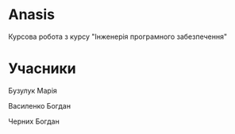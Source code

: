 # Anasis
Курсова робота з курсу "Інженерія програмного забезпечення"

# Учасники

Бузулук Марія


Василенко Богдан


Черних Богдан
